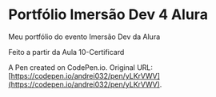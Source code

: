 # Portfólio Imersão Dev 4 Alura
Meu portfólio do evento Imersão Dev da Alura

Feito a partir da Aula 10-Certificard

A Pen created on CodePen.io. Original URL: [https://codepen.io/andrei032/pen/yLKrVWV](https://codepen.io/andrei032/pen/yLKrVWV).
